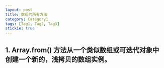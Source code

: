 ```yaml
---
layout: post
title: 数组的所有方法
category: Category1
tags: [Tag1, Tag2, Tag3]
stickie: true
---
```


## 1. Array.from() 方法从一个类似数组或可迭代对象中创建一个新的，浅拷贝的数组实例。
